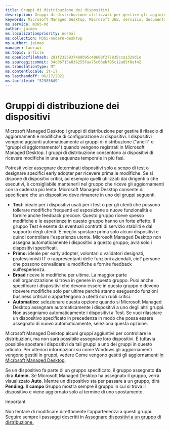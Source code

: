 ```yaml
---
title: Gruppi di distribuzione dei dispositivi
description: Gruppi di distribuzione utilizzati per gestire gli aggiornamenti e altre modifiche
keywords: Microsoft Managed Desktop, Microsoft 365, servizio, documentazione
ms.service: m365-md
author: jaimeo
ms.localizationpriority: normal
ms.collection: M365-modern-desktop
ms.author: jaimeo
manager: laurawi
ms.topic: article
ms.openlocfilehash: 2d1f2325937488b95c40600f277835cca1329d1e
ms.sourcegitcommit: 34c06715e036255faa75c66ebf95c12a85f8ef42
ms.translationtype: MT
ms.contentlocale: it-IT
ms.lasthandoff: 06/17/2021
ms.locfileid: "52985649"
---
```

# <a name="device-deployment-groups"></a>Gruppi di distribuzione dei dispositivi

Microsoft Managed Desktop i gruppi di distribuzione per gestire il rilascio di aggiornamenti e modifiche di configurazione ai dispositivi. I dispositivi vengono aggiunti automaticamente ai gruppi di distribuzione ("anelli" o "gruppi di aggiornamento") quando vengono registrati in Microsoft Managed Desktop. I gruppi di distribuzione consentono ai dispositivi di ricevere modifiche in una sequenza temporale in più fasi.

Potresti voler assegnare determinati dispositivi solo a scopo di test o designare specifici early adopter per ricevere prima le modifiche. Se si dispone di dispositivi critici, ad esempio quelli utilizzati dai dirigenti o che esecutivi, è consigliabile mantenerli nel gruppo che riceve gli aggiornamenti con la cadenza più lenta. Microsoft Managed Desktop consente di specificare che un dispositivo deve rimanere in uno dei gruppi seguenti.

- **Test**: ideale per i dispositivi usati per i test o per gli utenti che possono tollerare modifiche frequenti ed esposizione a nuove funzionalità e fornire anche feedback precoce. Questo gruppo riceve spesso modifiche e le esperienze in questo gruppo hanno un forte effetto. Il gruppo Test è esente da eventuali contratti di servizio stabiliti e dal supporto degli utenti. È meglio spostare prima solo alcuni dispositivi e quindi controllare l'esperienza utente. Microsoft Managed Desktop non assegna automaticamente i dispositivi a questo gruppo; avrà solo i dispositivi specificati.
- **Primo:** ideale per early adopter, volontari o validatori designati, professionisti IT o rappresentanti delle funzioni aziendali, cio? persone che possono convalidare le modifiche e fornire feedback sull'esperienza.
- **Broad** riceve le modifiche per ultime. La maggior parte dell'organizzazione si trova in genere in questo gruppo. Puoi anche specificare i dispositivi che devono essere in questo gruppo e devono ricevere modifiche solo per ultime perché stanno eseguendo funzioni business critical o appartengono a utenti con ruoli critici. 
- **Automatico:** selezionare questa opzione quando si Microsoft Managed Desktop assegnare automaticamente i dispositivi a uno degli altri gruppi. Non assegniamo automaticamente i dispositivi a Test. Se vuoi rilasciare un dispositivo specificato in precedenza in modo che possa essere assegnato di nuovo automaticamente, seleziona questa opzione. 

Microsoft Managed Desktop alcuni gruppi aggiuntivi per controllare le distribuzioni, ma non sarà possibile assegnare loro dispositivi. È tuttavia possibile spostare i dispositivi da tali gruppi a uno dei gruppi in questo articolo. Per ulteriori informazioni su come Windows gli aggiornamenti vengono gestiti in gruppi, vedere Come vengono gestiti gli aggiornamenti [in Microsoft Managed Desktop](updates.md).

Se un dispositivo fa parte di un gruppo specificato, il gruppo assegnato **da** dirà **Admin.** Se Microsoft Managed Desktop ha assegnato il gruppo, verrà visualizzato **Auto**. Mentre un dispositivo sta per passare a un gruppo, dirà **Pending.** Il **campo** Gruppo mostra sempre il gruppo in cui si trova il dispositivo e viene aggiornato solo al termine di uno spostamento.

> [!IMPORTANT]
> Non tentare di modificare direttamente l'appartenenza a questi gruppi. Seguire sempre i passaggi descritti in [Assegnare dispositivi a un gruppo di distribuzione.](../working-with-managed-desktop/assign-deployment-group.md)
